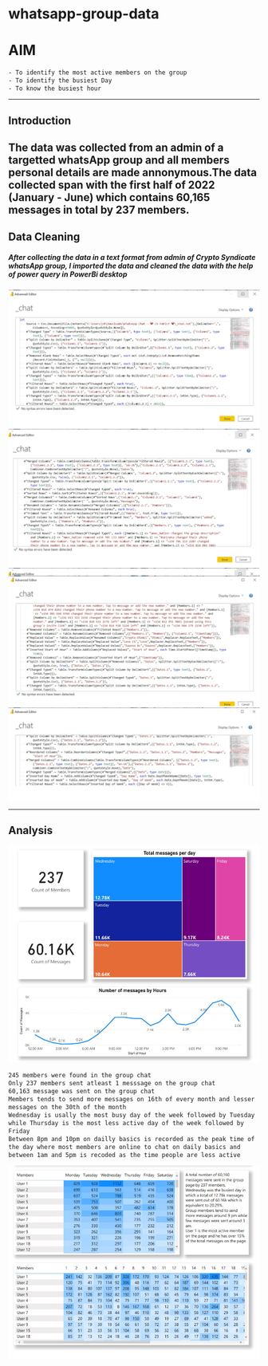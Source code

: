 # whatsapp-group-data
# AIM
```
- To identify the most active members on the group
- To identify the busiest Day
- To know the busiest hour
```
---
## Introduction
The data was collected from an admin of a targetted whatsApp group and all members personal details are made annonymous.The data collected span with the first half of 2022 (January - June) which contains 60,165 messages in total by 237 members.
---
## Data Cleaning

##### After collecting the data in a text format from admin of Crypto Syndicate whatsApp group, I imported the data and cleaned the data with the help of power query in PowerBi desktop
![cleaning 1](https://github.com/Latsan/whatsapp-group-data/blob/main/Untitled1.jpg)
![cleaning 2](https://github.com/Latsan/whatsapp-group-data/blob/main/Untitled2.jpg)
![cleaning 3](https://github.com/Latsan/whatsapp-group-data/blob/main/Untitled3.jpg)
![cleaning 4](https://github.com/Latsan/whatsapp-group-data/blob/main/Untitle4.jpg)

---
## Analysis

![Analysis 1](https://github.com/Latsan/whatsapp-group-data/blob/main/analysis1.jpg)

```
245 members were found in the group chat
Only 237 members sent atleast 1 messsage on the group chat
60,163 message was sent on the group chat
Members tends to send more messages on 16th of every month and lesser messages on the 30th of the month
Wednesday is usally the most busy day of the week followed by Tuesday while Thursday is the most less active day of the week followed by Friday
Between 8pm and 10pm on dailly basics is recorded as the peak time of the day where most members are online to chat on daily basics and between 1am and 5pm is recoded as the time people are less active
```
![Analysis 2](https://github.com/Latsan/whatsapp-group-data/blob/main/analysis2.jpg)
